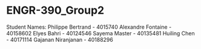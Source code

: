 # ENGR-390_Group2

Student Names:
  Philippe Bertrand - 4015740
  Alexandre Fontaine - 40158602
  Elyes Bahri - 40124546
  Sayema Master - 40135481
  Huiling Chen - 40171114
  Gajanan Niranjanan - 40188296
